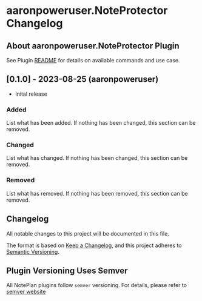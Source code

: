 # aaronpoweruser.NoteProtector Changelog

## About aaronpoweruser.NoteProtector Plugin

See Plugin [README](https://github.com/NotePlan/plugins/blob/main/aaronpoweruser.NoteProtector/README.md) for details on available commands and use case.

## [0.1.0] - 2023-08-25 (aaronpoweruser)
- Inital release

### Added
List what has been added. If nothing has been changed, this section can be removed.

### Changed
List what has changed. If nothing has been changed, this section can be removed.

### Removed
List what has removed. If nothing has been removed, this section can be removed.

## Changelog

All notable changes to this project will be documented in this file.

The format is based on [Keep a Changelog](https://keepachangelog.com/en/1.0.0/),
and this project adheres to [Semantic Versioning](https://semver.org/spec/v2.0.0.html).

## Plugin Versioning Uses Semver

All NotePlan plugins follow `semver` versioning. For details, please refer to [semver website](https://semver.org/)

